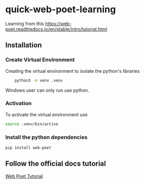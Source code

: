 # quick-web-poet-learning
Learning from this https://web-poet.readthedocs.io/en/stable/intro/tutorial.html



## Installation

### Create Virtual Environment
Creating the virtual environment to isolate the python's libraries
``` bash
    python3 -m venv .venv
```
Windows user can only run use python.

### Activation
To activate the virtual environment use

```bash
source .venv/bin/active
```

### Install the python dependencies
```bash
pip install web-poet
```


## Follow the official docs tutorial
[Web Poet Tutorial](https://web-poet.readthedocs.io/en/stable/intro/tutorial.html)